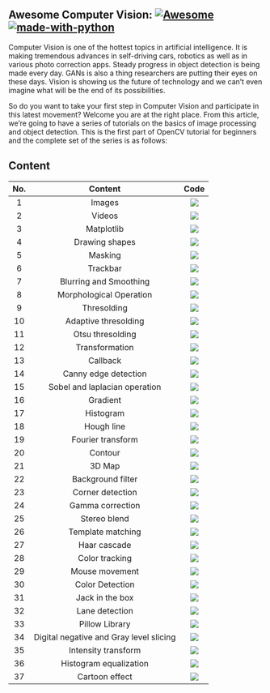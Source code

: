 ## Awesome Computer Vision: [![Awesome](https://cdn.rawgit.com/sindresorhus/awesome/d7305f38d29fed78fa85652e3a63e154dd8e8829/media/badge.svg)](https://github.com/hritik5102) [![made-with-python](https://img.shields.io/badge/Made%20with-Python-1f425f.svg)](https://www.python.org/) 

Computer Vision is one of the hottest topics in artificial intelligence. It is making tremendous advances in self-driving cars, robotics as well as in various photo correction apps. Steady progress in object detection is being made every day. GANs is also a thing researchers are putting their eyes on these days. Vision is showing us the future of technology and we can’t even imagine what will be the end of its possibilities. <br>

So do you want to take your first step in Computer Vision and participate in this latest movement? Welcome you are at the right place. From this article, we’re going to have a series of tutorials on the basics of image processing and object detection. This is the first part of OpenCV tutorial for beginners and the complete set of the series is as follows:

## Content 


| No. |                   Content                   |                                                                                                Code                                                                                                 |
| :--------: | :-----------------------------------------: | :-------------------------------------------------------------------------------------------------------------------------------------------------------------------------------------------------: |
|     1      |                 Images                  |                       [![](https://img.shields.io/badge/Code-Python-blue)](https://github.com/hritik5102/Fundamentals_of_DS_ML_DL/tree/master/Computer-vision/01%20-%20Image)                       |
|     2      |                 Videos                  |                       [![](https://img.shields.io/badge/Code-Python-blue)](https://github.com/hritik5102/Fundamentals_of_DS_ML_DL/tree/master/Computer-vision/02%20-%20Video)                       |
|     3      |               Matplotlib                |                    [![](https://img.shields.io/badge/Code-Python-blue)](https://github.com/hritik5102/Fundamentals_of_DS_ML_DL/tree/master/Computer-vision/03%20-%20Matplotlib)                     |
|     4      |             Drawing shapes              |                 [![](https://img.shields.io/badge/Code-Python-blue)](https://github.com/hritik5102/Fundamentals_of_DS_ML_DL/tree/master/Computer-vision/04%20-%20Drawing%20Shapes)                  |
|     5      |                 Masking                 |                      [![](https://img.shields.io/badge/Code-Python-blue)](https://github.com/hritik5102/Fundamentals_of_DS_ML_DL/tree/master/Computer-vision/05%20-%20Masking)                      |
|     6      |                Trackbar                 |                     [![](https://img.shields.io/badge/Code-Python-blue)](https://github.com/hritik5102/Fundamentals_of_DS_ML_DL/tree/master/Computer-vision/06%20-%20Trackbar)                      |
|     7      |         Blurring and Smoothing          |            [![](https://img.shields.io/badge/Code-Python-blue)](https://github.com/hritik5102/Fundamentals_of_DS_ML_DL/tree/master/Computer-vision/07%20-%20Blurring%20And%20Smoothing)             |
|     8      |         Morphological Operation         |           [![](https://img.shields.io/badge/Code-Python-blue)](https://github.com/hritik5102/Fundamentals_of_DS_ML_DL/tree/master/Computer-vision/08%20-%20Morphological_Transformation)            |
|     9      |               Thresolding               |                   [![](https://img.shields.io/badge/Code-Python-blue)](https://github.com/hritik5102/Fundamentals_of_DS_ML_DL/tree/master/Computer-vision/09%20-%20Thresholding)                    |
|     10     |          Adaptive thresolding           |              [![](https://img.shields.io/badge/Code-Python-blue)](https://github.com/hritik5102/Fundamentals_of_DS_ML_DL/tree/master/Computer-vision/10%20-%20Adaptive%20thresolding)               |
|     11     |            Otsu thresolding             |                [![](https://img.shields.io/badge/Code-Python-blue)](https://github.com/hritik5102/Fundamentals_of_DS_ML_DL/tree/master/Computer-vision/11%20-%20Otsu%20thresolding)                 |
|     12     |             Transformation              |                  [![](https://img.shields.io/badge/Code-Python-blue)](https://github.com/hritik5102/Fundamentals_of_DS_ML_DL/tree/master/Computer-vision/12%20-%20Transformation)                   |
|     13     |                Callback                 |                     [![](https://img.shields.io/badge/Code-Python-blue)](https://github.com/hritik5102/Fundamentals_of_DS_ML_DL/tree/master/Computer-vision/13%20-%20Callbacks)                     |
|     14     |          Canny edge detection           |             [![](https://img.shields.io/badge/Code-Python-blue)](https://github.com/hritik5102/Fundamentals_of_DS_ML_DL/tree/master/Computer-vision/14%20-%20Canny%20edge%20detection)              |
|     15     |      Sobel and laplacian operation      |        [![](https://img.shields.io/badge/Code-Python-blue)](https://github.com/hritik5102/Fundamentals_of_DS_ML_DL/tree/master/Computer-vision/15%20-%20Sobel%20and%20Laplacian%20Operation)        |
|     16     |                Gradient                 |                     [![](https://img.shields.io/badge/Code-Python-blue)](https://github.com/hritik5102/Fundamentals_of_DS_ML_DL/tree/master/Computer-vision/16%20-%20Gradient)                      |
|     17     |                Histogram                |                     [![](https://img.shields.io/badge/Code-Python-blue)](https://github.com/hritik5102/Fundamentals_of_DS_ML_DL/tree/master/Computer-vision/17%20-%20Histogram)                     |
|     18     |               Hough line                |                   [![](https://img.shields.io/badge/Code-Python-blue)](https://github.com/hritik5102/Fundamentals_of_DS_ML_DL/tree/master/Computer-vision/18%20-%20Hough%20Line)                    |
|     19     |            Fourier transform            |                [![](https://img.shields.io/badge/Code-Python-blue)](https://github.com/hritik5102/Fundamentals_of_DS_ML_DL/tree/master/Computer-vision/19%20-%20Fourier%20transform)                |
|     20     |                 Contour                 |                      [![](https://img.shields.io/badge/Code-Python-blue)](https://github.com/hritik5102/Fundamentals_of_DS_ML_DL/tree/master/Computer-vision/20%20-%20Contour)                      |
|     21     |                 3D Map                  |                     [![](https://img.shields.io/badge/Code-Python-blue)](https://github.com/hritik5102/Fundamentals_of_DS_ML_DL/tree/master/Computer-vision/21%20-%203d%20map)                      |
|     22     |            Background filter            |                 [![](https://img.shields.io/badge/Code-Python-blue)](https://github.com/hritik5102/Fundamentals_of_DS_ML_DL/tree/master/Computer-vision/22%20-%20Background-filter)                 |
|     23     |            Corner detection             |                [![](https://img.shields.io/badge/Code-Python-blue)](https://github.com/hritik5102/Fundamentals_of_DS_ML_DL/tree/master/Computer-vision/23%20-%20Corner%20detection)                 |
|     24     |            Gamma correction             |                [![](https://img.shields.io/badge/Code-Python-blue)](https://github.com/hritik5102/Fundamentals_of_DS_ML_DL/tree/master/Computer-vision/24%20-%20Gamma%20Correction)                 |
|     25     |              Stereo blend               |               [![](https://img.shields.io/badge/Code-Python-blue)](https://github.com/hritik5102/Fundamentals_of_DS_ML_DL/tree/master/Computer-vision/25%20-%20Stereo_blend_2_Camera)               |
|     26     |            Template matching            |                [![](https://img.shields.io/badge/Code-Python-blue)](https://github.com/hritik5102/Fundamentals_of_DS_ML_DL/tree/master/Computer-vision/26%20-%20Template%20Matching)                |
|     27     |              Haar cascade               |                  [![](https://img.shields.io/badge/Code-Python-blue)](https://github.com/hritik5102/Fundamentals_of_DS_ML_DL/tree/master/Computer-vision/27%20-%20Haar%20Cascade)                   |
|     28     |             Color tracking              |                 [![](https://img.shields.io/badge/Code-Python-blue)](https://github.com/hritik5102/Fundamentals_of_DS_ML_DL/tree/master/Computer-vision/28%20-%20Color%20tracking)                  |
|     29     |             Mouse movement              |                 [![](https://img.shields.io/badge/Code-Python-blue)](https://github.com/hritik5102/Fundamentals_of_DS_ML_DL/tree/master/Computer-vision/29%20-%20Mouse%20Movement)                  |
|     30     |             Color Detection             |                 [![](https://img.shields.io/badge/Code-Python-blue)](https://github.com/hritik5102/Fundamentals_of_DS_ML_DL/tree/master/Computer-vision/30%20-%20Color%20Detection)                 |
|     31     |             Jack in the box             |                  [![](https://img.shields.io/badge/Code-Python-blue)](https://github.com/hritik5102/Fundamentals_of_DS_ML_DL/tree/master/Computer-vision/31%20-%20Jack_in_the_box)                  |
|     32     |             Lane detection              |                 [![](https://img.shields.io/badge/Code-Python-blue)](https://github.com/hritik5102/Fundamentals_of_DS_ML_DL/tree/master/Computer-vision/32%20-%20Lane%20detection)                  |
|     33     |             Pillow Library              |                 [![](https://img.shields.io/badge/Code-Python-blue)](https://github.com/hritik5102/Fundamentals_of_DS_ML_DL/tree/master/Computer-vision/33%20-%20Pillow%20Library)                  |
|     34     | Digital negative and Gray level slicing | [![](https://img.shields.io/badge/Code-Python-blue)](https://github.com/hritik5102/Fundamentals_of_DS_ML_DL/tree/master/Computer-vision/34%20-%20Digital%20Negative%20and%20Gray%20level%20slicing) |
|     35     |           Intensity transform           |            [![](https://img.shields.io/badge/Code-Python-blue)](https://github.com/hritik5102/Fundamentals_of_DS_ML_DL/tree/master/Computer-vision/35%20-%20Intensity%20transformation)             |
|     36     |         Histogram equalization          |             [![](https://img.shields.io/badge/Code-Python-blue)](https://github.com/hritik5102/Fundamentals_of_DS_ML_DL/tree/master/Computer-vision/36%20-%20Histogram%20Equalization)              |
|     37     |             Cartoon effect              |                  [![](https://img.shields.io/badge/Code-Python-blue)](https://github.com/hritik5102/Fundamentals_of_DS_ML_DL/tree/master/Computer-vision/37%20-%20Cartoon_Effect)                   |
